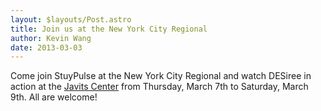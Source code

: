 ```yaml
---
layout: $layouts/Post.astro
title: Join us at the New York City Regional
author: Kevin Wang
date: 2013-03-03
---
```

Come join StuyPulse at the New York City Regional and watch DESiree in action at the <a href="https://plus.google.com/103126028174618573068/about?gl=us&hl=en" data-proofer-ignore>Javits Center</a> from Thursday, March 7th to Saturday, March 9th. All are welcome!
